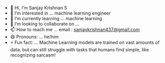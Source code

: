 - 👋 Hi, I’m Sanjay Krishnan S
- 👀 I’m interested in ... machine learning engineer 
- 🌱 I’m currently learning ... machine learning 
- 💞️ I’m looking to collaborate on ...
- 📫 How to reach me ... email : sanjaykrishnan437@gmail.com
- 😄 Pronouns: ... he/him
- ⚡ Fun fact: ... Machine Learning models are trained on vast amounts of data, but can still struggle with tasks that humans find simple, like recognizing sarcasm!

<!---
sanjay-krishnan005/sanjay-krishnan005 is a ✨ special ✨ repository because its `README.md` (this file) appears on your GitHub profile.
You can click the Preview link to take a look at your changes.
--->
